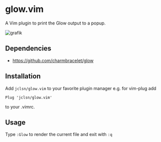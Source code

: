 # glow.vim

A Vim plugin to print the Glow output to a popup.

![grafik](https://user-images.githubusercontent.com/19779511/161688000-cd4465b0-d16c-4d42-8cbe-6e5f8ca6a9ba.png)

## Dependencies
  - https://github.com/charmbracelet/glow

## Installation

Add ``jclsn/glow.vim`` to your favorite plugin manager e.g. for vim-plug add 

```
Plug 'jclsn/glow.vim'
```

to your .vimrc.

## Usage

Type ``:Glow`` to render the current file and exit with ``:q``



